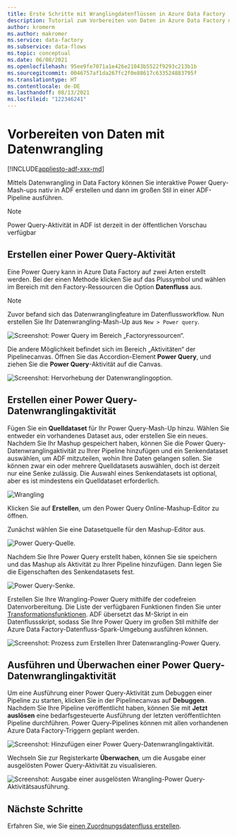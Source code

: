 ```yaml
---
title: Erste Schritte mit Wranglingdatenflüssen in Azure Data Factory
description: Tutorial zum Vorbereiten von Daten in Azure Data Factory mithilfe von Wranglingdatenflüssen
author: kromerm
ms.author: makromer
ms.service: data-factory
ms.subservice: data-flows
ms.topic: conceptual
ms.date: 06/08/2021
ms.openlocfilehash: 95ee9fe7071a1e426e21043b5522f9293c213b1b
ms.sourcegitcommit: 0046757af1da267fc2f0e88617c633524883795f
ms.translationtype: HT
ms.contentlocale: de-DE
ms.lasthandoff: 08/13/2021
ms.locfileid: "122346241"
---
```

# <a name="prepare-data-with-data-wrangling"></a>Vorbereiten von Daten mit Datenwrangling

[!INCLUDE[appliesto-adf-xxx-md](includes/appliesto-adf-xxx-md.md)]

Mittels Datenwrangling in Data Factory können Sie interaktive Power Query-Mash-ups nativ in ADF erstellen und dann im großen Stil in einer ADF-Pipeline ausführen.

> [!NOTE]
> Power Query-Aktivität in ADF ist derzeit in der öffentlichen Vorschau verfügbar

## <a name="create-a-power-query-activity"></a>Erstellen einer Power Query-Aktivität

Eine Power Query kann in Azure Data Factory auf zwei Arten erstellt werden. Bei der einen Methode klicken Sie auf das Plussymbol und wählen im Bereich mit den Factory-Ressourcen die Option **Datenfluss** aus.

> [!NOTE]
> Zuvor befand sich das Datenwranglingfeature im Datenflussworkflow. Nun erstellen Sie Ihr Datenwrangling-Mash-Up aus ```New > Power query```.

![Screenshot: Power Query im Bereich „Factoryressourcen“.](media/data-flow/power-query-wrangling.png)

Die andere Möglichkeit befindet sich im Bereich „Aktivitäten“ der Pipelinecanvas. Öffnen Sie das Accordion-Element **Power Query**, und ziehen Sie die **Power Query**-Aktivität auf die Canvas.

![Screenshot: Hervorhebung der Datenwranglingoption.](media/data-flow/power-query-activity.png)

## <a name="author-a-power-query-data-wrangling-activity"></a>Erstellen einer Power Query-Datenwranglingaktivität

Fügen Sie ein **Quelldataset** für Ihr Power Query-Mash-Up hinzu. Wählen Sie entweder ein vorhandenes Dataset aus, oder erstellen Sie ein neues. Nachdem Sie Ihr Mashup gespeichert haben, können Sie die Power Query-Datenwranglingaktivität zu Ihrer Pipeline hinzufügen und ein Senkendataset auswählen, um ADF mitzuteilen, wohin Ihre Daten gelangen sollen. Sie können zwar ein oder mehrere Quelldatasets auswählen, doch ist derzeit nur eine Senke zulässig. Die Auswahl eines Senkendatasets ist optional, aber es ist mindestens ein Quelldataset erforderlich.

![Wrangling](media/wrangling-data-flow/tutorial4.png)

Klicken Sie auf **Erstellen**, um den Power Query Online-Mashup-Editor zu öffnen.

Zunächst wählen Sie eine Datasetquelle für den Mashup-Editor aus.

![Power Query-Quelle.](media/wrangling-data-flow/pq-new-source.png)

Nachdem Sie Ihre Power Query erstellt haben, können Sie sie speichern und das Mashup als Aktivität zu Ihrer Pipeline hinzufügen. Dann legen Sie die Eigenschaften des Senkendatasets fest.

![Power Query-Senke.](media/wrangling-data-flow/pq-new-sink.png)

Erstellen Sie Ihre Wrangling-Power Query mithilfe der codefreien Datenvorbereitung. Die Liste der verfügbaren Funktionen finden Sie unter [Transformationsfunktionen](wrangling-functions.md). ADF übersetzt das M-Skript in ein Datenflussskript, sodass Sie Ihre Power Query im großen Stil mithilfe der Azure Data Factory-Datenfluss-Spark-Umgebung ausführen können.

![Screenshot: Prozess zum Erstellen Ihrer Datenwrangling-Power Query.](media/wrangling-data-flow/tutorial6.png)

## <a name="running-and-monitoring-a-power-query-data-wrangling-activity"></a>Ausführen und Überwachen einer Power Query-Datenwranglingaktivität

Um eine Ausführung einer Power Query-Aktivität zum Debuggen einer Pipeline zu starten, klicken Sie in der Pipelinecanvas auf **Debuggen**. Nachdem Sie Ihre Pipeline veröffentlicht haben, können Sie mit **Jetzt auslösen** eine bedarfsgesteuerte Ausführung der letzten veröffentlichten Pipeline durchführen. Power Query-Pipelines können mit allen vorhandenen Azure Data Factory-Triggern geplant werden.

![Screenshot: Hinzufügen einer Power Query-Datenwranglingaktivität.](media/data-flow/pq-activity-001.png)

Wechseln Sie zur Registerkarte **Überwachen**, um die Ausgabe einer ausgelösten Power Query-Aktivität zu visualisieren.

![Screenshot: Ausgabe einer ausgelösten Wrangling-Power Query-Aktivitätsausführung.](media/wrangling-data-flow/tutorial2.png)

## <a name="next-steps"></a>Nächste Schritte

Erfahren Sie, wie Sie [einen Zuordnungsdatenfluss erstellen](tutorial-data-flow.md).

